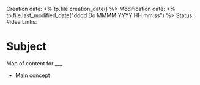 Creation date: <% tp.file.creation_date() %>
Modification date: <% tp.file.last_modified_date("dddd Do MMMM YYYY HH:mm:ss") %>
Status: #idea
Links:

# Subject
Map of content for ___

- Main concept